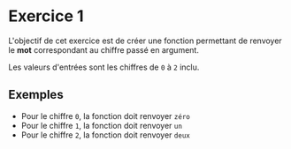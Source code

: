 # Exercice 1

L'objectif de cet exercice est de créer une fonction permettant de renvoyer le **mot** correspondant au chiffre passé en argument.

Les valeurs d'entrées sont les chiffres de `0` à `2` inclu.

## Exemples
- Pour le chiffre `0`, la fonction doit renvoyer `zéro`
- Pour le chiffre `1`, la fonction doit renvoyer `un`
- Pour le chiffre `2`, la fonction doit renvoyer `deux`